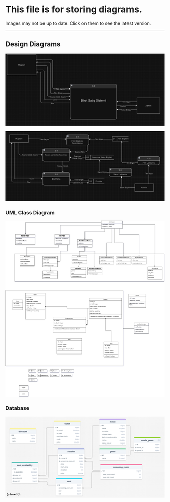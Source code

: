 # This file is for storing diagrams.
Images may not be up to date. Click on them to see the latest version.

---

<!--- ## Analysis Diagrams --->


## Design Diagrams

[![Veri Akış Taslak](diag/dataflowT.png)](https://viewer.diagrams.net/?tags=%7B%7D&highlight=0000ff&edit=_blank&layers=1&nav=1&title=BSS_Taslak.drawio#Uhttps%3A%2F%2Fdrive.google.com%2Fuc%3Fid%3D1jaAYtMkJM19ijspJBQfa0uDpaxbeFNvp%26export%3Ddownload)

[![Veri Akış 1.Seviye](diag/dataflow1.png)](https://viewer.diagrams.net/?tags=%7B%7D&highlight=0000ff&edit=_blank&layers=1&nav=1&title=BSS_Seviye1.drawio#Uhttps%3A%2F%2Fdrive.google.com%2Fuc%3Fid%3D1Nvgtg9RtFv0vU8_yxqT83kp_hEmoo0Kn%26export%3Ddownload)

### UML Class Diagram

[![UML Class Diagram](diag/uml_class.svg)](https://viewer.diagrams.net/?tags=%7B%7D&highlight=0000ff&edit=https%3A%2F%2Fapp.diagrams.net%2F%23G11DBSgxkTVOUgWaNIe7t4sfJg3bJyZEKK%23%257B%2522pageId%2522%253A%2522C5RBs43oDa-KdzZeNtuy%2522%257D&layers=1&nav=1#G11DBSgxkTVOUgWaNIe7t4sfJg3bJyZEKK)

### Database
[![Database](diag/database.png)](https://drawsql.app/teams/mecpine-inc/diagrams/database)
